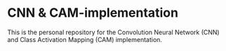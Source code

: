 # CNN & CAM-implementation
This is the personal repository for the Convolution Neural Network (CNN) and Class Activation Mapping (CAM) implementation.
